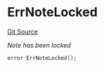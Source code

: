 # ErrNoteLocked
[Git Source](https://github.com/Crossbell-Box/Crossbell-Contracts/blob/4ba4e225416bca003567c0e6ae31b9c6258df17e/contracts/libraries/Error.sol)

*Note has been locked*


```solidity
error ErrNoteLocked();
```

